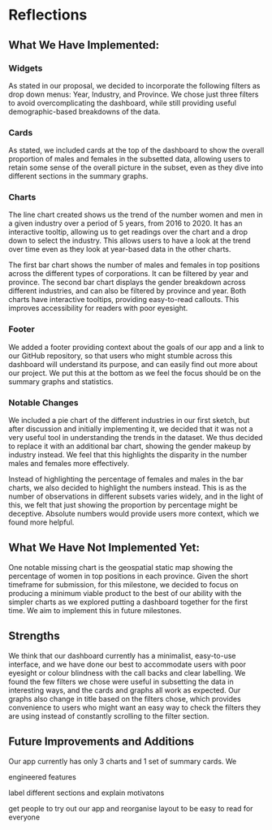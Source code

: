 # Reflections

## What We Have Implemented:

### Widgets

As stated in our proposal, we decided to incorporate the following filters as drop down menus: Year, Industry, and Province. We chose just three filters to avoid overcomplicating the dashboard, while still providing useful demographic-based breakdowns of the data.

### Cards

As stated, we included cards at the top of the dashboard to show the overall proportion of males and females in the subsetted data, allowing users to retain some sense of the overall picture in the subset, even as they dive into different sections in the summary graphs.

### Charts

The line chart created shows us the trend of the number women and men in a given industry over a period of 5 years, from 2016 to 2020. It has an interactive tooltip, allowing us to get readings over the chart and a drop down to select the industry. This allows users to have a look at the trend over time even as they look at year-based data in the other charts.

The first bar chart shows the number of males and females in top positions across the different types of corporations. It can be filtered by year and province. The second bar chart displays the gender breakdown across different industries, and can also be filtered by province and year. Both charts have interactive tooltips, providing easy-to-read callouts. This improves accessibility for readers with poor eyesight.

### Footer

We added a footer providing context about the goals of our app and a link to our GitHub repository, so that users who might stumble across this dashboard will understand its purpose, and can easily find out more about our project. We put this at the bottom as we feel the focus should be on the summary graphs and statistics.

### Notable Changes

We included a pie chart of the different industries in our first sketch, but after discussion and initially implementing it, we decided that it was not a very useful tool in understanding the trends in the dataset. We thus decided to replace it with an additional bar chart, showing the gender makeup by industry instead. We feel that this highlights the disparity in the number males and females more effectively.

Instead of highlighting the percentage of females and males in the bar charts, we also decided to highlight the numbers instead. This is as the number of observations in different subsets varies widely, and in the light of this, we felt that just showing the proportion by percentage might be deceptive. Absolute numbers would provide users more context, which we found more helpful.

## What We Have Not Implemented Yet:

One notable missing chart is the geospatial static map showing the percentage of women in top positions in each province. Given the short timeframe for submission, for this milestone, we decided to focus on producing a minimum viable product to the best of our ability with the simpler charts as we explored putting a dashboard together for the first time. We aim to implement this in future milestones.

## Strengths 

We think that our dashboard currently has a minimalist, easy-to-use interface, and we have done our best to accommodate users with poor eyesight or colour blindness with the call backs and clear labelling. We found the few filters we chose were useful in subsetting the data in interesting ways, and the cards and graphs all work as expected. Our graphs also change in title based on the filters chose, which provides convenience to users who might want an easy way to check the filters they are using instead of constantly scrolling to the filter section.

## Future Improvements and Additions

Our app currently has only 3 charts and 1 set of summary cards. We

engineered features

label different sections and explain motivatons

get people to try out our app and reorganise layout to be easy to read for everyone
